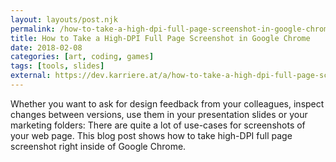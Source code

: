 ```yaml
---
layout: layouts/post.njk
permalink: /how-to-take-a-high-dpi-full-page-screenshot-in-google-chrome/index.html
title: How to Take a High-DPI Full Page Screenshot in Google Chrome
date: 2018-02-08
categories: [art, coding, games]
tags: [tools, slides]
external: https://dev.karriere.at/a/how-to-take-a-high-dpi-full-page-screenshot-in-google-chrome
---
```


Whether you want to ask for design feedback from your colleagues, inspect changes between versions, use them in your presentation slides or your marketing folders: There are quite a lot of use-cases for screenshots of your web page. This blog post shows how to take high-DPI full page screenshot right inside of Google Chrome.

<!--

Whether you want to ask for design feedback from your colleagues, inspect changes between versions, use them in your presentation slides or your marketing folders: There are quite a lot of use-cases for screenshots of your web page. This blog post shows how to take high-DPI full page screenshot right inside of Google Chrome.

You don't need to install additional tools or have ever used the Chrome Developer Tools before. This post is specifically written for marketing and product managers, but designers and developers might find it useful as well.

<p>When you’ve read the post you’ll be able to take screenhots like the following screenshot of a company profile, which has 4080&nbsp;×&nbsp;9744&nbsp;px in its full version:</p>

![](/images/high-dpi-screenshot/high-dpi-screenshot-result.jpg)

## Overview

There are three steps, which are simple and easy to remember as soon as you've done them once:

1. Access the device toolbar in the Chrome Developer Tools
2. Adjust the viewport size and device pixel ratio
3. Capture a full size screenshot

![](/images/high-dpi-screenshot/high-dpi-screenshot-steps.jpg)

## Access the device toolbar in the Chrome Developer Tools

The easiest way to open the Chrome Developer Tools is by using a keyboard shortcut:

* `Ctrl` + `Shift` + `I` on Windows
* `Command` + `Option` + `I` on Mac OS

The `I` stands for "inspect", if you need a mnemonic. But you can also click the Chrome menu at the top-right of your browser window and select _Tools > Developer Tools._

![](/images/high-dpi-screenshot/high-dpi-screenshot-access-chrome-developer-tools.png)

The Chrome menu is probably in your local language, but you should be able to figure out what menu items are identical to _Tools > Developer Tools._ 😉

Once you're in the Chrome Developer Tools you can click the _Toggle device toolbar_ button, which is shown in blue in the following screenshot:

![](/images/high-dpi-screenshot/high-dpi-screenshot-step-1.png)

Your page will now be shown in an extra window and the device toolbar appears at the top of your viewport.

## Adjust the viewport size and device pixel ratio

If you've never opened the device toolbar before, the DPR setting is probably hidden.

![](/images/high-dpi-screenshot/high-dpi-screenshot-step-2-device-pixel-ratio-missing.png)

To add this dropdown you'll have to click the three vertical dots at the top-right of the device toolbar. In the menu you can then select _Add device pixel ratio._

![](/images/high-dpi-screenshot/high-dpi-screenshot-step-2-add-device-pixel-ratio.png)

If you have all the controls you can select the following settings in the device toolbar:

![](/images/high-dpi-screenshot/high-dpi-screenshot-step-2.png)

* Viewport controls: Responsive
* Viewport size: Choose whatever width you'd like. The height isn't important, just choose any value.
* Device pixel ratio: Highest

## Capture a full size screenshot

Once you've setup the viewport you'll have to click the three vertical dots again and select _Capture full size screenshot._

![](/images/high-dpi-screenshot/high-dpi-screenshot-step-3.png)

Please wait while the browser takes a full page screenshot, when it's done it will automatically start a download of your image.

<p>The resulting image in my example has 4080&nbsp;×&nbsp;9744&nbsp;px in its full version:</p>

![](/images/high-dpi-screenshot/high-dpi-screenshot-result.jpg)

If I zoom in on the cards in the center of the page I can see, that the image has a high resolution. It should be sufficient for print as well.

![](/images/high-dpi-screenshot/high-dpi-screenshot-teamwork.png)

-->
